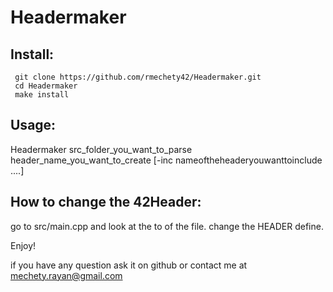 # Headermaker


## Install:
 ```
  git clone https://github.com/rmechety42/Headermaker.git
  cd Headermaker
  make install
```


## Usage:

  Headermaker src_folder_you_want_to_parse header_name_you_want_to_create [-inc nameoftheheaderyouwanttoinclude ....]

## How to change the 42Header:
  go to src/main.cpp and look at the to of the file. change the HEADER define.



Enjoy!

if you have any question ask it on github or contact me at mechety.rayan@gmail.com
